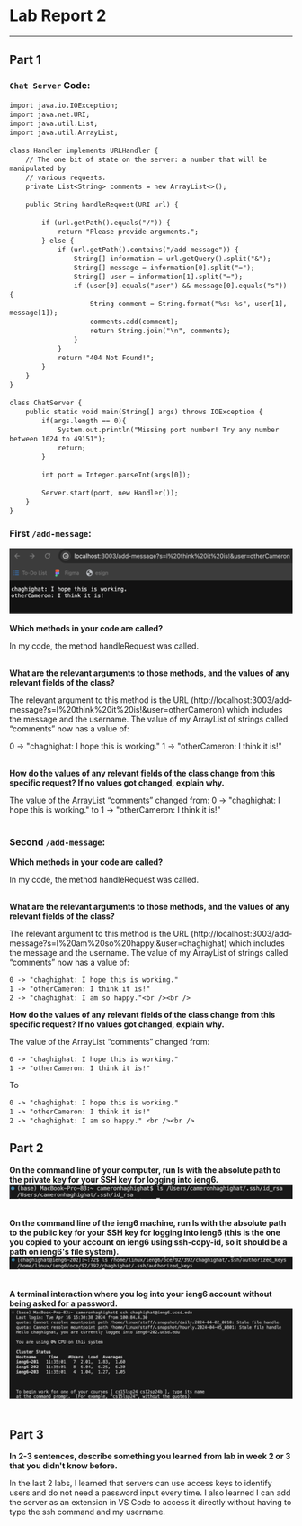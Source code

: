 # **Lab Report 2**
---
## Part 1
### **`Chat Server` Code:**
```
import java.io.IOException;
import java.net.URI;
import java.util.List;
import java.util.ArrayList;

class Handler implements URLHandler {
    // The one bit of state on the server: a number that will be manipulated by
    // various requests.
    private List<String> comments = new ArrayList<>();

    public String handleRequest(URI url) {

        if (url.getPath().equals("/")) {
            return "Please provide arguments.";
        } else {
            if (url.getPath().contains("/add-message")) {
                String[] information = url.getQuery().split("&");
                String[] message = information[0].split("=");
                String[] user = information[1].split("=");
                if (user[0].equals("user") && message[0].equals("s")) {
                    String comment = String.format("%s: %s", user[1], message[1]);
                    comments.add(comment);
                    return String.join("\n", comments);
                }
            }
            return "404 Not Found!";
        }
    }
}

class ChatServer {
    public static void main(String[] args) throws IOException {
        if(args.length == 0){
            System.out.println("Missing port number! Try any number between 1024 to 49151");
            return;
        }

        int port = Integer.parseInt(args[0]);

        Server.start(port, new Handler());
    }
}
```
### **First `/add-message`:**

![Image](I_think.png)

**Which methods in your code are called?**

In my code, the method handleRequest was called.<br /><br />

**What are the relevant arguments to those methods, and the values of any relevant fields of the class?**

The relevant argument to this method is the URL (http://localhost:3003/add-message?s=I%20think%20it%20is!&user=otherCameron) which includes the message and the username. The value of my ArrayList of strings called “comments” now has a value of: 

0 -> "chaghighat: I hope this is working."
1 -> "otherCameron: I think it is!"<br /><br />

**How do the values of any relevant fields of the class change from this specific request? If no values got changed, explain why.**

The value of the ArrayList “comments” changed from: 0 -> "chaghighat: I hope this is working."
to 1 -> "otherCameron: I think it is!"<br /><br />

### **Second `/add-message`:**


**Which methods in your code are called?**

In my code, the method handleRequest was called.<br /><br />

**What are the relevant arguments to those methods, and the values of any relevant fields of the class?**

The relevant argument to this method is the URL (http://localhost:3003/add-message?s=I%20am%20so%20happy.&user=chaghighat) which includes the message and the username. The value of my ArrayList of strings called “comments” now has a value of: 
```
0 -> "chaghighat: I hope this is working."
1 -> "otherCameron: I think it is!"
2 -> "chaghighat: I am so happy."<br /><br />
```
**How do the values of any relevant fields of the class change from this specific request? If no values got changed, explain why.**

The value of the ArrayList “comments” changed from: 
```
0 -> "chaghighat: I hope this is working."
1 -> "otherCameron: I think it is!"
```
To

```
0 -> "chaghighat: I hope this is working."
1 -> "otherCameron: I think it is!"
2 -> "chaghighat: I am so happy." <br /><br />
```

## Part 2

**On the command line of your computer, run ls with the absolute path to the private key for your SSH key for logging into ieng6.** <br />
![Image](Abs_Path_to_Private_Key.png) <br /><br />

**On the command line of the ieng6 machine, run ls with the absolute path to the public key for your SSH key for logging into ieng6 (this is the one you copied to your account on ieng6 using ssh-copy-id, so it should be a path on ieng6's file system).** <br />
![Image](Abs_path_server.png) <br /><br />

**A terminal interaction where you log into your ieng6 account without being asked for a password.** <br />
![Image](Accessing_Serv.png) <br /><br />

## Part 3

**In 2-3 sentences, describe something you learned from lab in week 2 or 3 that you didn't know before.**<br />

In the last 2 labs, I learned that servers can use access keys to identify users and do not need a password input every time. I also learned I can add the server as an extension in VS Code to access it directly without having to type the ssh command and my username.




